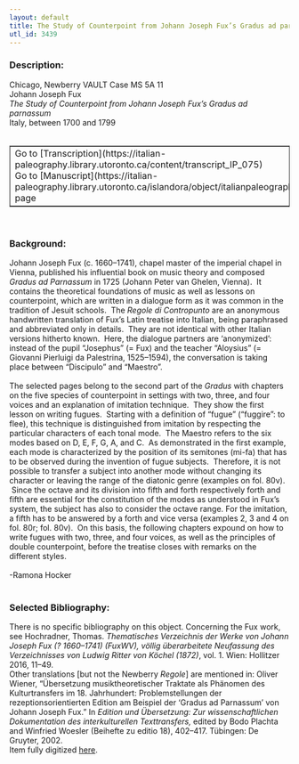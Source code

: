 ```yaml
---
layout: default
title: The Study of Counterpoint from Johann Joseph Fux’s Gradus ad parnassum
utl_id: 3439
---
```


### Description:

Chicago, Newberry VAULT Case MS 5A 11<br>
Johann Joseph Fux<br>
_The Study of Counterpoint from Johann Joseph Fux’s Gradus ad parnassum_<br>
Italy, between 1700 and 1799<br>
 <br>
<table border=""0.5"" cellpadding=""1"" cellspacing=""1"" style=""width: 200px; background-color:#F8F8F8;""><tbody><tr><td>Go to [Transcription](https://italian-paleography.library.utoronto.ca/content/transcript_IP_075)<br>
Go to [Manuscript](https://italian-paleography.library.utoronto.ca/islandora/object/italianpaleography%3AIP_075) page</td></tr></tbody></table> <br>


### Background:

Johann Joseph Fux (c. 1660–1741), chapel master of the imperial chapel in Vienna, published his influential book on music theory and composed _Gradus ad Parnassum_ in 1725 (Johann Peter van Ghelen, Vienna).  It contains the theoretical foundations of music as well as lessons on counterpoint, which are written in a dialogue form as it was common in the tradition of Jesuit schools.  The _Regole di Contropunto_ are an anonymous handwritten translation of Fux’s Latin treatise into Italian, being paraphrased and abbreviated only in details.  They are not identical with other Italian versions hitherto known.  Here, the dialogue partners are ‘anonymized’: instead of the pupil “Josephus” (= Fux) and the teacher “Aloysius” (= Giovanni Pierluigi da Palestrina, 1525–1594), the conversation is taking place between “Discipulo” and “Maestro”.<br><br>
The selected pages belong to the second part of the _Gradus_ with chapters on the five species of counterpoint in settings with two, three, and four voices and an explanation of imitation technique.  They show the first lesson on writing fugues.  Starting with a definition of “fugue” (“fuggire”: to flee), this technique is distinguished from imitation by respecting the particular characters of each tonal mode.  The Maestro refers to the six modes based on D, E, F, G, A, and C.  As demonstrated in the first example, each mode is characterized by the position of its semitones (mi-fa) that has to be observed during the invention of fugue subjects.  Therefore, it is not possible to transfer a subject into another mode without changing its character or leaving the range of the diatonic genre (examples on fol. 80v).  Since the octave and its division into fifth and forth respectively forth and fifth are essential for the constitution of the modes as understood in Fux’s system, the subject has also to consider the octave range. For the imitation, a fifth has to be answered by a forth and vice versa (examples 2, 3 and 4 on fol. 80r; fol. 80v).  On this basis, the following chapters expound on how to write fugues with two, three, and four voices, as well as the principles of double counterpoint, before the treatise closes with remarks on the different styles.<br><br>
-Ramona Hocker<br>
 <br>


### Selected Bibliography:

There is no specific bibliography on this object. Concerning the Fux work, see Hochradner, Thomas. _Thematisches Verzeichnis der Werke von Johann Joseph Fux (? 1660–1741) (FuxWV), völlig überarbeitete Neufassung des Verzeichnisses von Ludwig Ritter von Köchel (1872)_, vol. 1. Wien: Hollitzer 2016, 11–49.<br>
Other translations [but not the Newberry _Regole_] are mentioned in: Oliver Wiener, “Übersetzung musiktheoretischer Traktate als Phänomen des Kulturtransfers im 18. Jahrhundert: Problemstellungen der rezeptionsorientierten Edition am Beispiel der ‘Gradus ad Parnassum’ von Johann Joseph Fux.” In _Edition und Übersetzung: Zur wissenschaftlichen Dokumentation des interkulturellen Texttransfers,_ edited by Bodo Plachta and Winfried Woesler (Beihefte zu editio 18), 402–417. Tübingen: De Gruyter, 2002.<br>
Item fully digitized [here](http://collections.carli.illinois.edu/cdm/ref/collection/nby_dig/id/26362).<br>
 <br>
